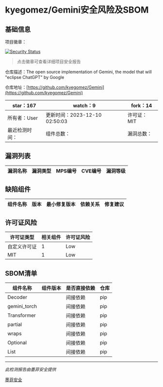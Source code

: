 # kyegomez/Gemini安全风险及SBOM

## 基础信息

项目徽章：

[![Security Status](https://www.murphysec.com/platform3/v31/badge/1733920253276016640.svg)](https://www.murphysec.com/console/report/1733920250839126016/1733920253276016640)

> 点击徽章可查看详细项目安全报告

仓库描述：The open source implementation of Gemini, the model that will "eclipse ChatGPT" by Google

仓库地址：[https://github.com/kyegomez/Gemini](https://github.com/kyegomez/Gemini)

| star：167 | watch：9 | fork：14 |
| ----------- | -------------- | ------------ |
| 所有者：User | 更新时间：2023-12-10 02:50:03 | 许可证：MIT |
| 最近检测时间： | 组件总数： | 漏洞总数： |




## 漏洞列表

| 漏洞名称 | 漏洞类型 | MPS编号 | CVE编号 | 漏洞等级 |
| ------- | ------ | ------- | ------ | ----- |





## 缺陷组件

| 组件名称 | 版本 | 最小修复版本 | 依赖关系 | 修复建议 |
| -------- | ---- | ------------ | -------- | -------- |





## 许可证风险

| 许可证类型 | 相关组件 | 许可证风险 |
| ---------- | -------- | ---------- |
|自定义许可证|1|Low|
|MIT|1|Low|




## SBOM清单

| 组件名称 | 组件版本 | 是否直接依赖 | 仓库 |
| -------- | -------- | ------------ | ---- |
|Decoder||间接依赖|pip|
|gemini_torch||间接依赖|pip|
|Transformer||间接依赖|pip|
|partial||间接依赖|pip|
|wraps||间接依赖|pip|
|Optional||间接依赖|pip|
|List||间接依赖|pip|


------

*此检测报告由墨菲安全提供*

[墨菲安全](www.murphysec.com)